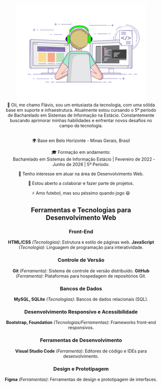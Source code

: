 <div align="center">
  <img src="banner.gif" width="425px">
</div>

<div align="center">
  👋 Oii, me chamo Flávio, sou um entusiasta da tecnologia, com uma sólida base em suporte e infraestrutura.
  Atualmente estou cursando o 5º período de Bacharelado em Sistemas de Informação na Estácio.
  Constantemente buscando aprimorar minhas habilidades e enfrentar novos desafios no campo da tecnologia.
</div><br>

<section align="center">
  
   🌍 Base em Belo Horizonte - Minas Gerais, Brasil
  
   🎓 Formação em andamento: <br>
    &nbsp;&nbsp;&nbsp;&nbsp; Bacharelado em Sistemas de Informação Estácio | Fevereiro de 2022 - Junho de 2026 | 5º Período.<br>
    
   👀 Tenho interesse em atuar na área de Desenvolvimento Web.<br>
  
   🤝 Estou aberto a colaborar e fazer parte de projetos.<br>
  
   ⚡ Amo futebol, mas sou péssimo quando jogo 😆


## Ferramentas e Tecnologias para Desenvolvimento Web

### **Front-End**
**HTML/CSS** *(Tecnologias)*: Estrutura e estilo de páginas web.
**JavaScript** *(Tecnologia)*: Linguagem de programação para interatividade.

### **Controle de Versão**
**Git** *(Ferramenta)*: Sistema de controle de versão distribuído.
  **GitHub** *(Ferramenta)*: Plataformas para hospedagem de repositórios Git.

### **Bancos de Dados**
**MySQL, SQLite** *(Tecnologias)*: Bancos de dados relacionais (SQL).
  
### **Desenvolvimento Responsivo e Acessibilidade**
**Bootstrap, Foundation** *(Tecnologias/Ferramentas)*: Frameworks front-end responsivos.
  
### **Ferramentas de Desenvolvimento**
**Visual Studio Code** *(Ferramenta)*: Editores de código e IDEs para desenvolvimento.

### **Design e Prototipagem**
**Figma** *(Ferramentas)*: Ferramentas de design e prototipagem de interfaces.
   
</section>

  







<!---
FlavinDensenvolve/FlavinDensenvolve is a ✨ special ✨ repository because its `README.md` (this file) appears on your GitHub profile.
You can click the Preview link to take a look at your changes.
--->
